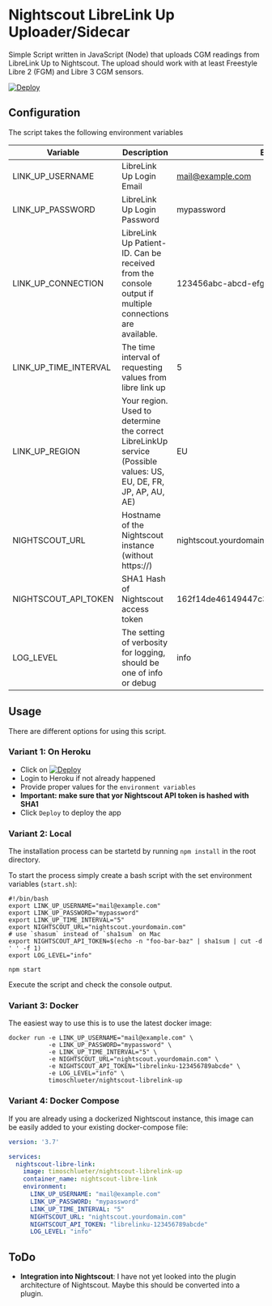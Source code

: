 # Nightscout LibreLink Up Uploader/Sidecar

Simple Script written in JavaScript (Node) that uploads CGM readings from LibreLink Up to Nightscout. The upload should
work with at least Freestyle Libre 2 (FGM) and Libre 3 CGM sensors.

[![Deploy](https://www.herokucdn.com/deploy/button.svg)][heroku]

## Configuration

The script takes the following environment variables

| Variable              | Description                                                                                                      | Example                                  | Required |
|-----------------------|------------------------------------------------------------------------------------------------------------------|------------------------------------------|--------|
| LINK_UP_USERNAME      | LibreLink Up Login Email                                                                                         | mail@example.com                         | X      |
| LINK_UP_PASSWORD      | LibreLink Up Login Password                                                                                      | mypassword                               | X      |
| LINK_UP_CONNECTION    | LibreLink Up Patient-ID. Can be received from the console output if multiple connections are available.          | 123456abc-abcd-efgh-7891def              |        |
| LINK_UP_TIME_INTERVAL | The time interval of requesting values from libre link up                                                        | 5                                        |        |
| LINK_UP_REGION        | Your region. Used to determine the correct LibreLinkUp service (Possible values: US, EU, DE, FR, JP, AP, AU, AE) | EU                                       |        |
| NIGHTSCOUT_URL        | Hostname of the Nightscout instance (without https://)                                                           | nightscout.yourdomain.com                | X      |
| NIGHTSCOUT_API_TOKEN  | SHA1 Hash of Nightscout access token                                                                             | 162f14de46149447c3338a8286223de407e3b2fa | X      |
| LOG_LEVEL             | The setting of verbosity for logging, should be one of info or debug                                             | info                                     | X      |

## Usage

There are different options for using this script.

### Variant 1: On Heroku

- Click on [![Deploy](https://www.herokucdn.com/deploy/button.svg)][heroku]
- Login to Heroku if not already happened
- Provide proper values for the `environment variables`
- **Important: make sure that yor Nightscout API token is hashed with SHA1**
- Click `Deploy` to deploy the app

### Variant 2: Local

The installation process can be startetd by running `npm install` in the root directory.

To start the process simply create a bash script with the set environment variables (`start.sh`):

```shell
#!/bin/bash
export LINK_UP_USERNAME="mail@example.com"
export LINK_UP_PASSWORD="mypassword"
export LINK_UP_TIME_INTERVAL="5"
export NIGHTSCOUT_URL="nightscout.yourdomain.com"
# use `shasum` instead of `sha1sum` on Mac
export NIGHTSCOUT_API_TOKEN=$(echo -n "foo-bar-baz" | sha1sum | cut -d ' ' -f 1)
export LOG_LEVEL="info"

npm start
```

Execute the script and check the console output.

### Variant 3: Docker

The easiest way to use this is to use the latest docker image:

```shell
docker run -e LINK_UP_USERNAME="mail@example.com" \
           -e LINK_UP_PASSWORD="mypassword" \
           -e LINK_UP_TIME_INTERVAL="5" \
           -e NIGHTSCOUT_URL="nightscout.yourdomain.com" \
           -e NIGHTSCOUT_API_TOKEN="librelinku-123456789abcde" \
           -e LOG_LEVEL="info" \
           timoschlueter/nightscout-librelink-up
```

### Variant 4: Docker Compose

If you are already using a dockerized Nightscout instance, this image can be easily added to your existing
docker-compose file:

```yaml
version: '3.7'

services:
  nightscout-libre-link:
    image: timoschlueter/nightscout-librelink-up
    container_name: nightscout-libre-link
    environment:
      LINK_UP_USERNAME: "mail@example.com"
      LINK_UP_PASSWORD: "mypassword"
      LINK_UP_TIME_INTERVAL: "5"
      NIGHTSCOUT_URL: "nightscout.yourdomain.com"
      NIGHTSCOUT_API_TOKEN: "librelinku-123456789abcde"
      LOG_LEVEL: "info"
```

## ToDo

- **Integration into Nightscout**: I have not yet looked into the plugin architecture of Nightscout. Maybe this should
  be converted into a plugin.

[heroku]: https://heroku.com/deploy?template=https://github.com/timoschlueter/nightscout-librelink-up
